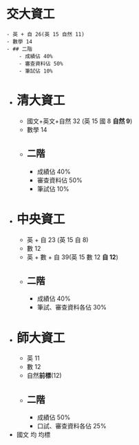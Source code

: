 # 交大資工
	- 英 + 自 26(英 15 自然 11)
	- 數學 14
	- ## 二階
		- 成績佔 40%
		- 審查資料佔 50%
		- 筆試佔 10%
- # 清大資工
	- 國文+英文+自然 32 (英 15 國 8 **自然 9**)
	- 數學 14
	- ## 二階
		- 成績佔 40%
		- 審查資料佔 50%
		- 筆試佔 10%
- # 中央資工
	- 英 + 自 23 (英 15 自 8)
	- 數 12
	- 英 + 數 + 自 39(英 15 數 12 **自 12**)
	- ## 二階
		- 成績佔 40%
		- 筆試、審查資料各佔 30%
- # 師大資工
	- 英 11
	- 數 12
	- 自然**前標**(12)
	- ## 二階
		- 成績佔 50%
		- 口試、審查資料各佔 25%
- 國文 均 均標